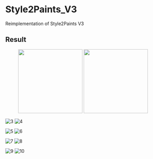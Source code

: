 # Style2Paints_V3
Reimplementation of Style2Paints V3

## Result

<figure class="half">
    <img src="./example/1_sketch.png" width="200px" />
	<img src="./example/1_color.png" width="200px" />
</figure>

![3](./example/2_sketch.png)        ![4](./example/2_color.png)

![5](./example/3_sketch.png)        ![6](./example/3_color.png)

![7](./example/4_sketch.png)        ![8](./example/4_color.png)

![9](./example/5_sketch.png)        ![10](./example/5_color.png)